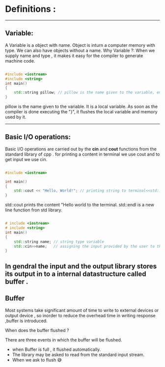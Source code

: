 # Definitions : 
-----------------
## Variable: 
A Variable is a object with name. Object is inturn a computer memory with type. We can also have objects without a name. Why Variable ?: When we supply name and type , it makes it easy for the compiler to generate machine code. 

```cpp

#include <iostream>
#include <string>
int main()
{
    std::string pillow; // pillow is the name given to the variable, empty or null variable
}

```
pillow is the name given to the variable. It is a local variable. As soon as the compiler is done executing the "}", it flushes the local variable and memory used by it.  

-----------------

## Basic I/O operations:

Basic I/O operations are carried out by the **cin** and **cout** functions from the standard library of cpp . for printing a content in terminal we use cout and to get input we use cin. 

```cpp

#include <iostream>

int main()
{
    std::cout << "Hello, World!"; // printing string to terminal<<std::endl;
}

```
std::cout prints the content "Hello world to the terminal. std::endl is a new line function fron std library.

```cpp

# include <iostream>
# include <string>
int main()
{
    std::string name; // string type variable 
    std::cin>>name;   // assigning the input provided by the user to the variable
}
```
In gendral the input and the output library stores its output in to a internal datastructure called **buffer** . 
---------------------
## Buffer 

Most systems take significant amount of time to write to external devices or output device , so inorder to reduce the overhead time in writing response ,buffer is introduced.

When does the buffer flushed ? 

There are three events in which the buffer will be flushed. 
- when Buffer is full , it flushed automatically. 
- The library may be asked to read from the standard input stream. 
- When we ask to flush :sweat_smile:
 

 
